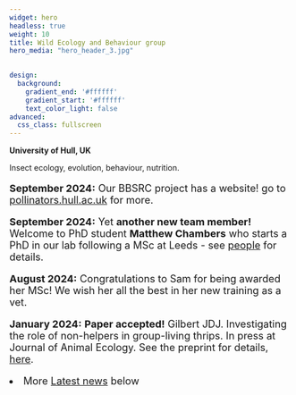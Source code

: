 ```yaml
---
widget: hero
headless: true
weight: 10
title: Wild Ecology and Behaviour group
hero_media: "hero_header_3.jpg"

    
design:
  background:
    gradient_end: '#ffffff'
    gradient_start: '#ffffff'
    text_color_light: false
advanced:
  css_class: fullscreen
---
```

<style>
            .my_text
            {
                font-size:      18px;
            }
            em {
                color: #ff0000;
            }
</style>
        
**University of Hull, UK**

<div>Insect ecology, evolution, behaviour, nutrition.
</div>
<p>
<p>
<div class='my_text'>
<p><b>September 2024:</b> Our BBSRC project has a website! go to <a href='http://pollinators.hull.ac.uk'>pollinators.hull.ac.uk</a> for more.

<p><b>September 2024:</b> Yet <b>another new team member!</b>  Welcome to PhD student <b>Matthew Chambers</b> who starts a PhD in our lab following a MSc at Leeds - see <a href='https://wildecolhull.netlify.app/#people'> people</a> for details.

<p><b>August 2024:</b> Congratulations to Sam for being awarded her MSc! We wish her all the best in her new training as a vet.

<p><b>January 2024:</b> <b>Paper accepted!</b> Gilbert JDJ. Investigating the role of non-helpers in group-living thrips. In press at Journal of Animal Ecology. See the preprint for details, <a href='https://www.biorxiv.org/content/10.1101/2023.09.08.556834v1'>here</a>.


<li>More <a href='#posts'>Latest news</a> below</div>
